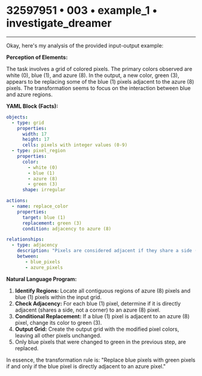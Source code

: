 # 32597951 • 003 • example_1 • investigate_dreamer

---
Okay, here's my analysis of the provided input-output example:

**Perception of Elements:**

The task involves a grid of colored pixels. The primary colors observed are white (0), blue (1), and azure (8). In the output, a new color, green (3), appears to be replacing some of the blue (1) pixels adjacent to the azure (8) pixels. The transformation seems to focus on the interaction between blue and azure regions.

**YAML Block (Facts):**



```yaml
objects:
  - type: grid
    properties:
      width: 17
      height: 17
      cells: pixels with integer values (0-9)
  - type: pixel_region
    properties:
      color:
        - white (0)
        - blue (1)
        - azure (8)
        - green (3)
      shape: irregular

actions:
  - name: replace_color
    properties:
      target: blue (1)
      replacement: green (3)
      condition: adjacency to azure (8)

relationships:
  - type: adjacency
    description: "Pixels are considered adjacent if they share a side (not diagonal)."
    between:
       - blue_pixels
       - azure_pixels

```



**Natural Language Program:**

1.  **Identify Regions:** Locate all contiguous regions of azure (8) pixels and blue (1) pixels within the input grid.
2.  **Check Adjacency:** For each blue (1) pixel, determine if it is directly adjacent (shares a side, not a corner) to an azure (8) pixel.
3.  **Conditional Replacement:** If a blue (1) pixel is adjacent to an azure (8) pixel, change its color to green (3).
4.  **Output Grid:** Create the output grid with the modified pixel colors, leaving all other pixels unchanged.
5.  Only blue pixels that were changed to green in the previous step, are replaced.

In essence, the transformation rule is: "Replace blue pixels with green pixels if and only if the blue pixel is directly adjacent to an azure pixel."

